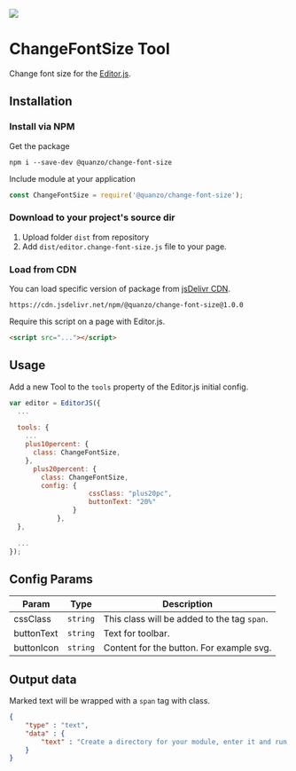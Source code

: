 ![](https://badgen.net/badge/Editor.js/v2.0/blue)

# ChangeFontSize Tool

Change font size for the [Editor.js](https://ifmo.su/editor).




## Installation

### Install via NPM

Get the package

```shell
npm i --save-dev @quanzo/change-font-size
```

Include module at your application

```javascript
const ChangeFontSize = require('@quanzo/change-font-size');
```

### Download to your project's source dir

1. Upload folder `dist` from repository
2. Add `dist/editor.change-font-size.js` file to your page.

### Load from CDN

You can load specific version of package from [jsDelivr CDN](https://www.jsdelivr.com/package/npm/@quanzo/change-font-size).

`https://cdn.jsdelivr.net/npm/@quanzo/change-font-size@1.0.0`

Require this script on a page with Editor.js.

```html
<script src="..."></script>
```

## Usage

Add a new Tool to the `tools` property of the Editor.js initial config.

```javascript
var editor = EditorJS({
  ...
  
  tools: {
    ...
    plus10percent: {
      class: ChangeFontSize,
    },
	  plus20percent: {
	    class: ChangeFontSize,
	    config: {
					cssClass: "plus20pc",
					buttonText: "20%"
				}
			},
  },
  
  ...
});
```

## Config Params

| Param     | Type     | Description      |
| --------- | -------- | -----------------|
| cssClass     | `string` | This class will be added to the tag `span`.  |
| buttonText   | `string` | Text for toolbar. |
| buttonIcon   | `string` | Content for the button. For example svg. |

## Output data

Marked text will be wrapped with a `span` tag with class.

```json
{
    "type" : "text",
    "data" : {
        "text" : "Create a directory for your module, enter it and run <span class=\"plus20pc\">npm init</span> command."
    }
}
```


